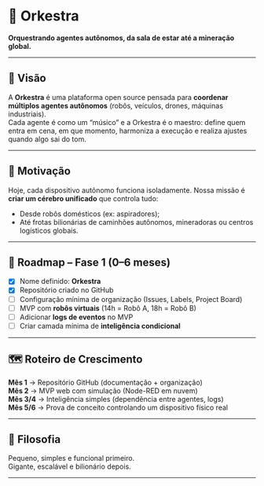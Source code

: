 # 🎵 Orkestra

**Orquestrando agentes autônomos, da sala de estar até a mineração global.**

---

## 🚀 Visão
A **Orkestra** é uma plataforma open source pensada para **coordenar múltiplos agentes autônomos** (robôs, veículos, drones, máquinas industriais).  
Cada agente é como um “músico” e a Orkestra é o maestro: define quem entra em cena, em que momento, harmoniza a execução e realiza ajustes quando algo sai do tom.

---

## 🧩 Motivação
Hoje, cada dispositivo autônomo funciona isoladamente. Nossa missão é **criar um cérebro unificado** que controla tudo:  
- Desde robôs domésticos (ex: aspiradores);  
- Até frotas bilionárias de caminhões autônomos, mineradoras ou centros logísticos globais.  

---

## 📅 Roadmap – Fase 1 (0–6 meses)
- [x] Nome definido: **Orkestra**  
- [x] Repositório criado no GitHub  
- [ ] Configuração mínima de organização (Issues, Labels, Project Board)  
- [ ] MVP com **robôs virtuais** (14h = Robô A, 18h = Robô B)  
- [ ] Adicionar **logs de eventos** no MVP  
- [ ] Criar camada mínima de **inteligência condicional**  

---

## 🗺 Roteiro de Crescimento
**Mês 1** → Repositório GitHub (documentação + organização)  
**Mês 2** → MVP web com simulação (Node-RED em nuvem)  
**Mês 3/4** → Inteligência simples (dependência entre agentes, logs)  
**Mês 5/6** → Prova de conceito controlando um dispositivo físico real  

---

## 🧭 Filosofia
Pequeno, simples e funcional primeiro.  
Gigante, escalável e bilionário depois.

---
